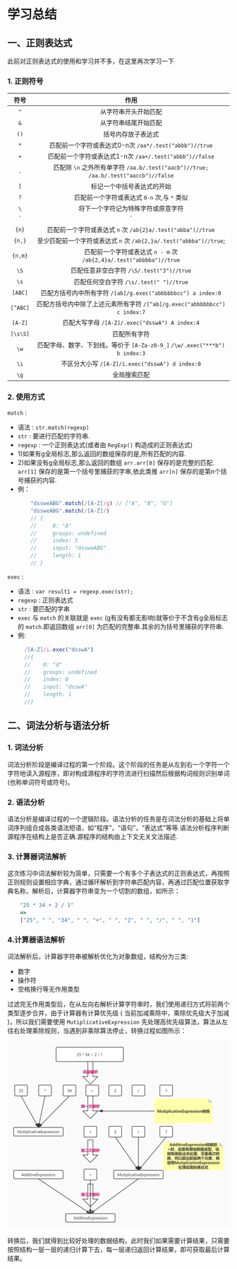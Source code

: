 # 学习总结

## 一、正则表达式

此前对正则表达式的使用和学习并不多，在这里再次学习一下

### 1. 正则符号

|   符号   |                                        作用                                         |
| :------: | :---------------------------------------------------------------------------------: |
|   `^`    |                                从字符串开头开始匹配                                 |
|   `&`    |                                从字符串结尾开始匹配                                 |
|   `()`   |                                 括号内存放子表达式                                  |
|   `*`    |               匹配前一个字符或表达式0-n次 `/aa*/.test("abbb")//true`                |
|   `+`    |               匹配前一个字符或表达式1-n次 `/aa+/.test("abbb")//false`               |
|   `.`    | 匹配除 `\n` 之外所有单字符 `/aa.b/.test("aacb")//true; /aa.b/.test("aaccb")//false` |
|   `[`    |                             标记一个中括号表达式的开始                              |
|   `?`    |                     匹配前一个字符或表达式 `0-n` 次,与 `*` 类似                     |
|   `\`    |                         将下一个字符记为特殊字符或原意字符                          |
|   `|`    |                               指明两项之间的一个选择                                |
|  `{n}`   |             匹配前一个字符或表达式 `n` 次 `/ab{2}a/.test("abba")//true`             |
|  `{n,}`  |         至少匹配前一个字符或表达式 `n` 次 `/ab{2,}a/.test("abbba")//true`;          |
| `{n,m}`  |         匹配前一个字符或表达式 `n - m` 次 `/ab{2,4}a/.test("abbbba")//true`         |
|   `\S`   |                      匹配任意非空白字符 `/\S/.test("3")//true`                      |
|   `\s`   |                       匹配任何空白字符 `/\s/.test(" ")//true`                       |
| `[ABC]`  |            匹配方括号内中所有字符 `/[ab]/g.exec("abbbbbbcc") a index:0`             |
| `[^ABC]` |      匹配方括号内中除了上述元素所有字符 `/[^ab]/g.exec("abbbbbbcc") c index:7`      |
| `[A-Z]`  |                   匹配大写字母 `/[A-Z]/.exec("dsswA") A index:4`                    |
| `[\s\S]` |                                    匹配所有字符                                     |
|   `\w`   |     匹配字母、数字、下划线。等价于 `[A-Za-z0-9_]` `/\w/.exec("***b") b index:3`     |
|   `\i`   |                   不区分大小写 `/[A-Z]/i.exec("dsswA") d index:0`                   |
|   `\g`   |                                    全局搜索匹配                                     |


### 2. 使用方式

`match` : 

- 语法 : `str.match(regexp)`
- `str` : 要进行匹配的字符串.  
- `regexp` : 一个正则表达式(或者由 `RegExp()` 构造成的正则表达式)
- 1)如果有g全局标志,那么返回的数组保存的是,所有匹配的内容.
- 2)如果没有g全局标志,那么返回的数组 `arr.arr[0]` 保存的是完整的匹配. `arr[1]` 保存的是第一个括号里捕获的字串,依此类推 `arr[n]` 保存的是第n个括号捕获的内容.
- 例：
    ```javascript
        "dssweABG".match(/[A-Z]/g) // ["A", "B", "G"]
        "dssweABG".match(/[A-Z]/) 
        // {
        //     0: "A"
        //     groups: undefined
        //     index: 5
        //     input: "dssweABG"
        //     length: 1
        // }
    ```

`exec` : 
- 语法 : `var result1 = regexp.exec(str);`
- `regexp` : 正则表达式
- `str` : 要匹配的字串
- `exec` 与 `match` 的关联就是 `exec` (g有没有都无影响)就等价于不含有g全局标志的 `match`.即返回数组 `arr[0]` 为匹配的完整串.其余的为括号里捕获的字符串.
- 例:
  ```javascript
    /[A-Z]/i.exec("dsswA")
    //{
    //    0: "d"
    //    groups: undefined
    //    index: 0
    //    input: "dsswA"
    //    length: 1
    //}
  ```

## 二、词法分析与语法分析

### 1. 词法分析

词法分析阶段是编译过程的第一个阶段。这个阶段的任务是从左到右一个字符一个字符地读入源程序，即对构成源程序的字符流进行扫描然后根据构词规则识别单词(也称单词符号或符号)。

### 2. 语法分析

语法分析是编译过程的一个逻辑阶段。语法分析的任务是在词法分析的基础上将单词序列组合成各类语法短语，如“程序”，“语句”，“表达式”等等.语法分析程序判断源程序在结构上是否正确.源程序的结构由上下文无关文法描述.

### 3. 计算器词法解析

这次练习中词法解析较为简单，只需要一个有多个子表达式的正则表达式，再按照正则规则设置相应字典，通过循环解析到字符串匹配内容，再通过匹配位置获取字典名称，解析后，计算器字符串变为一个切割的数组，如所示：

```javascript
    "25 * 34 + 2 / 1"
    =>
    ["25", " ", "34", " ", "+", " ", "2", " ", "/", " ", "1"]
```

### 4.计算器语法解析

词法解析后，计算器字符串被解析优化为对象数组，结构分为三类:
  - 数字
  - 操作符
  - 空格换行等无作用类型

过滤完无作用类型后，在从左向右解析计算字符串时，我们使用递归方式将前两个类型逐步合并，由于计算器有计算优先级 ( 当前加减乘除中，乘除优先级大于加减 )，所以我们需要使用 `MutiplicativeExpression` 先处理高优先级算法，算法从左往右处理乘除规则，当遇到非乘除算法停止，转换过程如图所示：

![转换过程](AST.jpg)

转换后，我们就得到比较好处理的数据结构，此时我们如果需要计算结果，只需要按照结构一层一层的递归计算下去，每一层递归返回计算结果，即可获取最后计算结果。